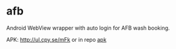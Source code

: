 # afb
Android WebView wrapper with auto login for AFB wash booking.

APK: http://ul.cpy.se/mFk or in repo [apk](app/se.pseudo.afb.apk)
